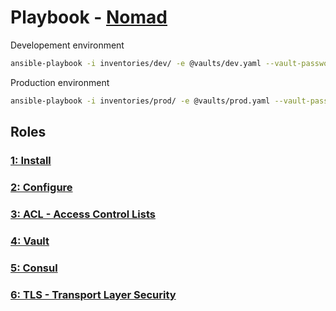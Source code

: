 # Playbook - [Nomad](.)

Developement environment

```sh
ansible-playbook -i inventories/dev/ -e @vaults/dev.yaml --vault-password-file=.dev_ansible_vault_pass playbooks/nomad/nomad.yaml
```

Production environment

```sh
ansible-playbook -i inventories/prod/ -e @vaults/prod.yaml --vault-password-file=.prod_ansible_vault_pass playbooks/nomad/nomad.yaml
```

## Roles

### [1: Install](./install/)

### [2: Configure](./configure/)

### [3: ACL - Access Control Lists](./acl/)

### [4: Vault](./vault/)

### [5: Consul](./consul/)

### [6: TLS - Transport Layer Security](./tls/)
